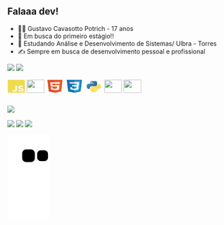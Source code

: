 ## Falaaa dev!

- 🙋‍♂️ Gustavo Cavasotto Potrich - 17 anos
- 🔭 Em busca do primeiro estágio!!
- 🌱 Estudando Análise e Desenvolvimento de Sistemas/ Ulbra - Torres
- ✍ Sempre em busca de desenvolvimento pessoal e profissional

<div align="left>
  <a href="https://github.com/Gustavo-cavasotto">
  <img height="180em" src="https://github-readme-stats.vercel.app/api?username=gustavo-cavasotto&show_icons=true&theme=merko&include_all_commits=true&count_private=true"/>
  <img height="180em" src="https://github-readme-stats.vercel.app/api/top-langs/?username=gustavo-cavasotto&layout=compact&langs_count=7&theme=merko"/>
</div>
 <div style="display: inline_block"><br> <img align="center" alt="Rafa-Js" height="30" width="40" src="https://raw.githubusercontent.com/devicons/devicon/master/icons/javascript/javascript-plain.svg">
  <img align="center" height="30" width="40" src="https://cdn.jsdelivr.net/gh/devicons/devicon/icons/c/c-original.svg">
  <img align="center" height="30" width="40" src="https://raw.githubusercontent.com/devicons/devicon/master/icons/html5/html5-original.svg">
  <img align="center" height="30" width="40" src="https://raw.githubusercontent.com/devicons/devicon/master/icons/css3/css3-original.svg">
  <img align="center" height="30" width="40" src="https://raw.githubusercontent.com/devicons/devicon/master/icons/python/python-original.svg">
   <img align="center" height="30" width="40" src="https://cdn.jsdelivr.net/gh/devicons/devicon/icons/bootstrap/bootstrap-plain.svg">
   <img align="center" height="30" width="40" src="https://cdn.jsdelivr.net/gh/devicons/devicon/icons/jquery/jquery-original.svg" />                                                                                                                                 
            
          
  
</div>
  
   ##
 
<div> 
  
  <a href="https://www.instagram.com/gcavasotto_/" target="_blank"><img src="https://img.shields.io/badge/-Instagram-%23E4405F?style=for-the-badge&logo=instagram&logoColor=white" target="_blank"></a>
 	
 <a href="https://discord.com/channels/@me" target="_blank"><img src="https://img.shields.io/badge/Discord-7289DA?style=for-the-badge&logo=discord&logoColor=white" target="_blank"></a> 
  <a href = "mailto:gustavocpotrich@gmail.com"><img src="https://img.shields.io/badge/-Gmail-%23333?style=for-the-badge&logo=gmail&logoColor=white" target="_blank"></a>
  <a href="https://www.linkedin.com/in/gustavo-potrich-964829217/" target="_blank"><img src="https://img.shields.io/badge/-LinkedIn-%230077B5?style=for-the-badge&logo=linkedin&logoColor=white" target="_blank"></a> 
 
  ![Snake animation](https://github.com/rafaballerini/rafaballerini/blob/output/github-contribution-grid-snake.svg)
</div>
